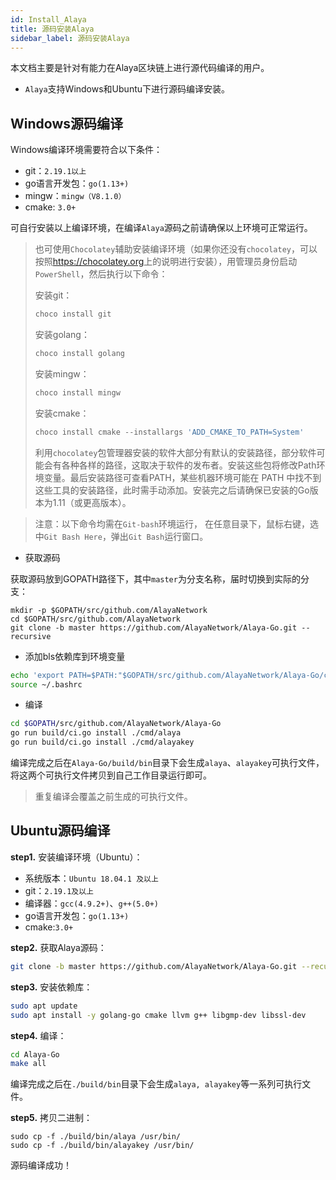 ```yaml
---
id: Install_Alaya
title: 源码安装Alaya
sidebar_label: 源码安装Alaya
---
```


本文档主要是针对有能力在Alaya区块链上进行源代码编译的用户。

- `Alaya`支持Windows和Ubuntu下进行源码编译安装。

## Windows源码编译

Windows编译环境需要符合以下条件：

- git：`2.19.1以上`
- go语言开发包：`go(1.13+)`
- mingw：`mingw（V8.1.0）`
- cmake: `3.0+`

可自行安装以上编译环境，在编译`Alaya`源码之前请确保以上环境可正常运行。

> 也可使用`Chocolatey`辅助安装编译环境（如果你还没有`chocolatey`，可以按照<https://chocolatey.org>上的说明进行安装），用管理员身份启动`PowerShell`，然后执行以下命令：
>
> 安装git：
>
> ```powershell
> choco install git
> ```
>
> 安装golang：
>
> ```powershell
> choco install golang
> ```
>
> 安装mingw：
>
> ```powershell
> choco install mingw
> ```
>
> 安装cmake：
>
> ```powershell
> choco install cmake --installargs 'ADD_CMAKE_TO_PATH=System'
> ```
>
> 利用`chocolatey`包管理器安装的软件大部分有默认的安装路径，部分软件可能会有各种各样的路径，这取决于软件的发布者。安装这些包将修改Path环境变量。最后安装路径可查看PATH，某些机器环境可能在 PATH 中找不到这些工具的安装路径，此时需手动添加。安装完之后请确保已安装的Go版本为1.11（或更高版本）。
>

> 注意：以下命令均需在`Git-bash`环境运行， 在任意目录下，鼠标右键，选中`Git Bash Here`，弹出`Git Bash`运行窗口。

- 获取源码

获取源码放到GOPATH路径下，其中`master`为分支名称，届时切换到实际的分支：

```
mkdir -p $GOPATH/src/github.com/AlayaNetwork
cd $GOPATH/src/github.com/AlayaNetwork
git clone -b master https://github.com/AlayaNetwork/Alaya-Go.git --recursive
```

- 添加bls依赖库到环境变量

```bash
echo 'export PATH=$PATH:"$GOPATH/src/github.com/AlayaNetwork/Alaya-Go/crypto/bls/bls_win/lib"' >> ~/.bashrc
source ~/.bashrc
```

- 编译

```bash
cd $GOPATH/src/github.com/AlayaNetwork/Alaya-Go
go run build/ci.go install ./cmd/alaya
go run build/ci.go install ./cmd/alayakey
```

编译完成之后在`Alaya-Go/build/bin`目录下会生成`alaya`、`alayakey`可执行文件，将这两个可执行文件拷贝到自己工作目录运行即可。

> 重复编译会覆盖之前生成的可执行文件。

## Ubuntu源码编译

**step1.** 安装编译环境（Ubuntu）：

- 系统版本：`Ubuntu 18.04.1 及以上`
- git：`2.19.1及以上`
- 编译器：`gcc(4.9.2+)`、`g++(5.0+)`
- go语言开发包：`go(1.13+)`
- cmake:`3.0+`

**step2.** 获取Alaya源码：

```bash
git clone -b master https://github.com/AlayaNetwork/Alaya-Go.git --recursive
```

**step3.** 安装依赖库：

```bash
sudo apt update 
sudo apt install -y golang-go cmake llvm g++ libgmp-dev libssl-dev
```

**step4.** 编译：

```bash
cd Alaya-Go 
make all
```

编译完成之后在`./build/bin`目录下会生成`alaya, alayakey`等一系列可执行文件。

**step5.** 拷贝二进制： 

```shell
sudo cp -f ./build/bin/alaya /usr/bin/
sudo cp -f ./build/bin/alayakey /usr/bin/
```

源码编译成功！
